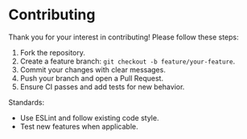 # Contributing

Thank you for your interest in contributing! Please follow these steps:

1. Fork the repository.
2. Create a feature branch: `git checkout -b feature/your-feature`.
3. Commit your changes with clear messages.
4. Push your branch and open a Pull Request.
5. Ensure CI passes and add tests for new behavior.

Standards:
- Use ESLint and follow existing code style.
- Test new features when applicable.
